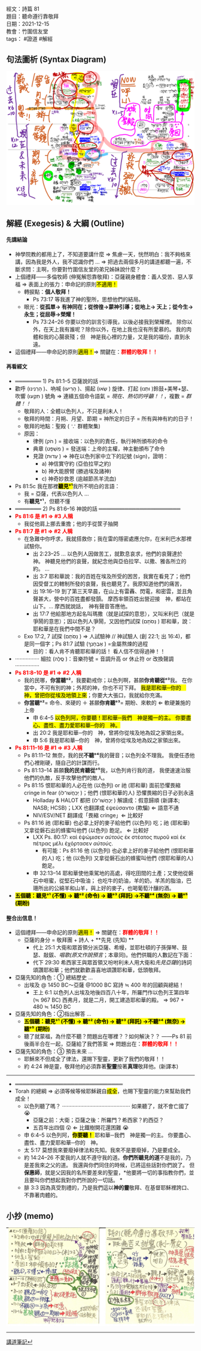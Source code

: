 經文：詩篇 81  
題目：聽命遵行靠敬拜  
日期：2021-12-15  
教會：竹圍信友堂  
tags： #證道  #解經  


## 句法圖析 (Syntax Diagram)
![images/2021-12-15-Ps.81圖析.png](images/2021-12-15-Ps.81圖析.png)

## 解經 (Exegesis) & 大綱 (Outline)
####  先講結論 
- 神學院教的都用上了，不知道要講什麼 ⇒ 焦慮一天，恍然明白：我不夠格來講，因為我是外人，我不認識你們 ... ⇒ 把過去兩個多月的講道都聽一遍，不斷求問：主啊，你要對竹圍信友堂的弟兄姊妹說什麼？
- 上個禮拜——多倫牧師 (伸冤解怨靠敬拜)：亞薩親身體會：義人受苦、惡人享福 ⇒ 表面上的張力：申命記的原則<mark>不適用！</mark>
	- 轉捩點：**個人敬拜！**
		- Ps 73:17 等我進了神的聖所，思想他們的結局。 
	- 眼光：**從孤單→ 有神同在；從徬徨→蒙神引導；從地上→ 天上；從今生→ 永生；從屈辱→榮耀！**
		- Ps 73:24–26 你要以你的訓言引導我，以後必接我到榮耀裡。 除你以外，在天上我有誰呢？除你以外，在地上我也沒有所愛慕的。 我的肉體和我的心腸衰殘；但　神是我心裡的力量，又是我的福份，直到永遠。 
- 這個禮拜——申命記的原則<mark>適用！</mark>⇒ 關鍵在：<strong><font color='red'>群體的敬拜！！</font></strong>


####  再看經文
- ═══════ 1) Ps 81:1–5 亞薩說的話 ══════════════════════
- 歡呼 (‎הַרְנִינוּ )、吶喊 (‎הָרִיעוּ )、揚起 (‎שְׂאוּ ) 旋律、打起 (‎וּתְנוּ )鈴鼓+美琴+瑟、吹響 (‎תִּקְעוּ ) 號角 ⇒ 連續五個命令語氣 = *現在、熱切的呼籲！！*，複數 = *群體！！* 
	- 敬拜的人：全體以色列人，不只是利未人！
	- 敬拜的時間：月朔、月望、節期 = 神所定的日子 = 所有與神有約的日子！
	- 敬拜的地點：聖殿 ( ∵ 群體聚集)
	- 原因：
		- 律例 (‎חֹק ) = 接收端：以色列的責任，執行神所頒布的命令 
		- 典章 (‎מִשְׁפָּט ) = 發送端：上帝的主權，神主動頒布了命令
		- 見證 (‎עֵדוּת ) ⇒ 神在以色列家中立下的記號 (sign)，證明：
			- a) 神信實守約 (亞伯拉罕之約)
			- b) 神大能膀臂 (勝過埃及諸神)
			- c) 神奇妙救恩 (逾越節羔羊流血)
- Ps 81:5c 我在那裡<mark>**聽見°¹**</mark>我所不明白的言語：
	- 我 = 亞薩，代表以色列人 ...
	- 有**聽見°¹**，但聽不懂
- ═══════ 2) Ps 81:6–16 神說的話  ══════════════════════
- <strong><font color='red'>Ps 81:6 是 #1 ⇒ #3 人稱</font></strong>
	- 我從他肩上挪去重擔；他的手從筐子抽開
- <strong><font color='red'>Ps 81:7 是 #1 ⇒ #2 人稱</font></strong>
	- 在急難中你呼求，我就搭救你；我在雷的隱密處應允你，在米利巴水那裡試驗你。 
		- 出 2:23–25 ... 以色列人因做苦工，就歎息哀求，他們的哀聲達於　神。 神聽見他們的哀聲，就紀念他與亞伯拉罕、以撒、雅各所立的約。 ...
		- 出 3:7 耶和華說：我的百姓在埃及所受的困苦，我實在看見了；他們因受督工的轄制所發的哀聲，我也聽見了。我原知道他們的痛苦， 
		- 出 19:16–19 到了第三天早晨，在山上有雷轟、閃電，和密雲，並且角聲甚大，營中的百姓盡都發顫。 摩西率領百姓出營迎接　神，都站在山下。... 摩西就說話，　神有聲音答應他。 
		- 出 17:7 他給那地方起名叫瑪撒（就是試探的意思），又叫米利巴（就是爭鬧的意思）；因以色列人爭鬧，又因他們試探 (‎נַסֹּתָם ) 耶和華，說：耶和華是在我們中間不是？
	- Exo 17:2, 7 試探 (‎נַסֹּתָם ) ⇒ 人試驗神 // 神試驗人 (創 22:1; 出 16:4)，都是同一個字；Ps 81:7 試驗 (‎אֶבְחָנְךָ ) =金屬熬煉的過程
		- 目的：看人肯不肯聽耶和華的話！ 看人信不信得過神！！
- ················ 細拉 (‎סֶֽלָה )：音樂符號 = 音調升高 or 休止符 or 改換聲調 ················
- <strong><font color='red'>Ps 81:8–10 是 #1 ⇒ #2 人稱</font></strong>
	- 我的民哪，**你當聽°²**，我要勸戒你；以色列啊，甚願**你肯聽從°³**我。 在你當中，不可有別的神；外邦的神，你也不可下拜。 <mark>我是耶和華─你的　神，曾把你從埃及地領上來</mark>；你要大大張口，我就給你充滿。 
	- **你當聽°²**= 命令、來硬的 ＋ 甚願**你肯聽°³**= 期盼、來軟的 ⇐ 軟硬兼施的上帝
		- 申 6:4–5 <mark>以色列阿，你要聽！耶和華─我們　神是獨一的主。 你要盡心、盡性、盡力愛耶和華─你的　神。 </mark>
		- 出 20:2 我是耶和華─你的　神，曾將你從埃及地為奴之家領出來。 
		- 申 5:6 我是耶和華─你的　神，曾將你從埃及地為奴之家領出來。 
- <strong><font color='red'>Ps 81:11–16 是 #1 ⇒ #3 人稱</font></strong>
	- Ps 81:11–12 無奈，我的民**不聽°⁴**我的聲音；以色列全不理我。 我便任憑他們心裡剛硬，隨自己的計謀而行。 
	- Ps 81:13–14 甚願**我的民肯聽從°⁵**我，以色列肯行我的道， 我便速速治服他們的仇敵，反手攻擊他們的敵人。 
	- Ps 81:15 恨耶和華的人必在他 (以色列) or 祂 (耶和華) 面前恐懼畏縮 cringe in fear (‎יְכַחֲשׁוּ־לוֹ )；他們 (恨耶和華的人) 恐懼畏縮的日子必到永遠
		- Holladay & HALOT 都把 (‎יְכַחֲשׁוּ־לוֹ ) 解讀成：假意歸順 (新譯本; NASB; HCSB)；LXX 也翻譯成 ἐψεύσαντο (欺騙) ⇐ 語意不通 
		- NIV/ESV/NET 翻譯成「畏縮 cringe」⇐ 比較好
	-  Ps 81:16 祂 (耶和華) 也必拿上好的麥子給他們 (以色列) 吃；祂 (耶和華) 又拿從磐石出的蜂蜜叫他們  (以色列) 飽足。 ⇐ 比較好
		-  LXX Ps. 80:17: καὶ ἐψώμισεν *αὐτοὺς* ἐκ στέατος πυροῦ καὶ ἐκ πέτρας μέλι ἐχόρτασεν *αὐτούς*.
			-  有可能：Ps 81:16 他 (以色列) 也必拿上好的麥子給他們 (恨耶和華的人) 吃；他 (以色列) 又拿從磐石出的蜂蜜叫他們 (恨耶和華的人) 飽足。
		-  申 32:13–14 耶和華使他乘駕地的高處，得吃田間的土產；又使他從磐石中咂蜜，從堅石中吸油； 也吃牛的奶油，羊的奶，羊羔的脂油，巴珊所出的公綿羊和山羊，與上好的麥子，也喝葡萄汁釀的酒。 
- <mark><strong>五個聽：聽見°¹ (不懂) → 聽°² (命令) → 聽°³ (拜託) →不聽°⁴ (無奈) → 聽°⁵ (期盼)</strong></mark>

####  整合出信息！
- 這個禮拜——申命記的原則<mark>適用！</mark>  ⇒ 關鍵在：<strong><font color='red'>群體的敬拜！！</font></strong>
	- 亞薩的身分 = 敬拜團 + 詩人 + **先見 (先知) **
		- 代上 25:1 大衛和眾首領分派亞薩、希幔，並耶杜頓的子孫彈琴、鼓瑟、敲鈸、*唱歌(原文作說預言*；本章同)。他們供職的人數記在下面： 
		- 代下 29:30 希西家王與眾首領又吩咐利未人用大衛和*先見亞薩*的詩詞頌讚耶和華；他們就歡歡喜喜地頌讚耶和華，低頭敬拜。 
- 亞薩先知的角色：① 總結歷史 ...
	- 出埃及 @ 1450 BC～亞薩 @1000 BC 寫詩 ≒ 400 年的回顧與總結！
		- 王上 6:1 以色列人出埃及地後四百八十年，所羅門作以色列王第四年 (≒ 967 BC) 西弗月，就是二月，開工建造耶和華的殿。 ⇒ 967 + 480 ≒ 1450 BC
- 亞薩先知的角色：②指出解答 ...
	- <mark><strong>五個聽：聽見°¹ (不懂) → 聽°² (命令) → 聽°³ (拜託) →不聽°⁴ (無奈) → 聽°⁵ (期盼)</strong></mark> 
	- 聽了就蒙福，為什麼不聽？問題出在哪裡？？如何解決？？ ——Ps 81 前後兩半合在一起，亞薩給了我們答案 ⇒ 問題出在：<strong><font color='red'>群體的敬拜！！</font></strong>
- 亞薩先知的角色：③ 預告未來 ...
	- 耶穌來不但成全了律法，還賜下聖靈，更新了我們的敬拜！！
	-  約 4:24 神是靈，敬拜他的必須靠著**聖靈**按著**真理**敬拜他。(新譯本)


---
- ═════════════════════════════
- Torah 的總綱  ⇒ 必須等候等候耶穌親自<mark>成全</mark>，也賜下聖靈的能力來幫助我們成全！
	- 以色列聽了嗎？ ············································· 如果聽了，就不會亡國了 😭
		- 亞薩之前：大衛；亞薩之後：所羅門？希西家？約西亞？
		- 五百年出四個 😲 ⇐ 比鐵樹開花還困難 😭
	- 申 6:4–5 以色列阿，<mark>**你要聽！** </mark>耶和華─我們　神是獨一的主。 你要盡心、盡性、盡力愛耶和華─你的　神。 
	- 太 5:17 莫想我來要廢掉律法和先知。我來不是要廢掉，乃是要成全。 
	- 約 14:24–26 不愛我的人就不遵守我的道。**你們所聽見的道**不是我的，乃是差我來之父的道。 我還與你們同住的時候，已將這些話對你們說了。 但**保惠師**，就是父因我的名所要差來的聖靈，*他要將一切的事指教你們，並且要叫你們想起我對你們所說的一切話。 *
	- 腓 3:3 因為真受割禮的，乃是我們這以**神的靈**敬拜、在基督耶穌裡誇口、不靠著肉體的。 


## 小抄 (memo)

![images/2021-12-15-Ps.81小抄.jpg](images/2021-12-15-Ps.81小抄.jpg)


---
[講道筆記↵](README.md)
